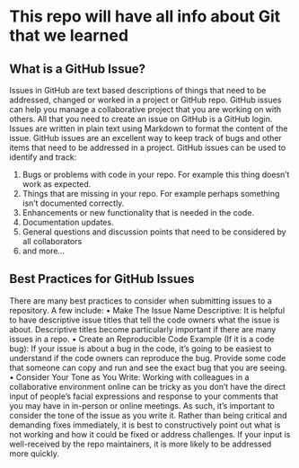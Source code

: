 # This repo will have all info about Git that we learned
## What is a GitHub Issue? ##
Issues in GitHub are text based descriptions of things that need to be addressed, changed or worked in a project or GitHub repo. GitHub issues can help you manage a collaborative project that you are working on with others. All that you need to create an issue on GitHub is a GitHub login. Issues are written in plain text using Markdown to format the content of the issue.
GitHub issues are an excellent way to keep track of bugs and other items that need to be addressed in a project.
GitHub issues can be used to identify and track:
1.	Bugs or problems with code in your repo. For example this thing doesn’t work as expected.
2.	Things that are missing in your repo. For example perhaps something isn’t documented correctly.
3.	Enhancements or new functionality that is needed in the code.
4.	Documentation updates.
5.	General questions and discussion points that need to be considered by all collaborators
6.	and more…
## Best Practices for GitHub Issues ##
There are many best practices to consider when submitting issues to a repository. A few include:
•	Make The Issue Name Descriptive: It is helpful to have descriptive issue titles that tell the code owners what the issue is about. Descriptive titles become particularly important if there are many issues in a repo.
•	Create an Reproducible Code Example (If it is a code bug): If your issue is about a bug in the code, it’s going to be easiest to understand if the code owners can reproduce the bug. Provide some code that someone can copy and run and see the exact bug that you are seeing.
•	Consider Your Tone as You Write: Working with colleagues in a collaborative environment online can be tricky as you don’t have the direct input of people’s facial expressions and response to your comments that you may have in in-person or online meetings. As such, it’s important to consider the tone of the issue as you write it. Rather than being critical and demanding fixes immediately, it is best to constructively point out what is not working and how it could be fixed or address challenges. If your input is well-received by the repo maintainers, it is more likely to be addressed more quickly.
